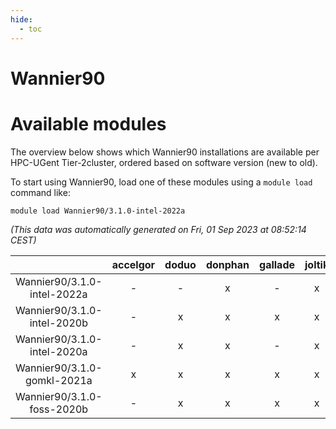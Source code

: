 ```yaml
---
hide:
  - toc
---
```


Wannier90
=========

# Available modules


The overview below shows which Wannier90 installations are available per HPC-UGent Tier-2cluster, ordered based on software version (new to old).

To start using Wannier90, load one of these modules using a `module load` command like:

```shell
module load Wannier90/3.1.0-intel-2022a
```

*(This data was automatically generated on Fri, 01 Sep 2023 at 08:52:14 CEST)*  

| |accelgor|doduo|donphan|gallade|joltik|skitty|swalot|victini|
| :---: | :---: | :---: | :---: | :---: | :---: | :---: | :---: | :---: |
|Wannier90/3.1.0-intel-2022a|-|-|x|-|x|x|x|x|
|Wannier90/3.1.0-intel-2020b|-|x|x|x|x|x|x|x|
|Wannier90/3.1.0-intel-2020a|-|x|x|-|x|x|x|x|
|Wannier90/3.1.0-gomkl-2021a|x|x|x|x|x|x|x|x|
|Wannier90/3.1.0-foss-2020b|-|x|x|x|x|x|x|x|
